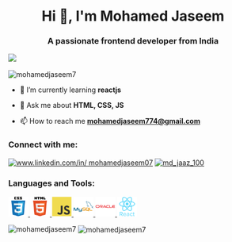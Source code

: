 <h1 align="center">Hi 👋, I'm Mohamed Jaseem</h1>
<h3 align="center">A passionate frontend developer from India</h3>
<img src="https://th.bing.com/th/id/OIP.gReLR6hZjwyBxHmfLN1AVwHaFj?w=249&h=186&c=7&r=0&o=5&pid=1.7">

<p align="left"> <img src="https://komarev.com/ghpvc/?username=mohamedjaseem7&label=Profile%20views&color=0e75b6&style=flat" alt="mohamedjaseem7" /> </p>

- 🌱 I’m currently learning **reactjs**

- 💬 Ask me about **HTML, CSS, JS**

- 📫 How to reach me **mohamedjaseem774@gmail.com**

<h3 align="left">Connect with me:</h3>
<p align="left">
<a href="https://linkedin.com/in/www.linkedin.com/in/ mohamedjaseem07" target="blank"><img align="center" src="https://raw.githubusercontent.com/rahuldkjain/github-profile-readme-generator/master/src/images/icons/Social/linked-in-alt.svg" alt="www.linkedin.com/in/ mohamedjaseem07" height="30" width="40" /></a>
<a href="https://instagram.com/md_jaaz_100" target="blank"><img align="center" src="https://raw.githubusercontent.com/rahuldkjain/github-profile-readme-generator/master/src/images/icons/Social/instagram.svg" alt="md_jaaz_100" height="30" width="40" /></a>
</p>

<h3 align="left">Languages and Tools:</h3>
<p align="left"> <a href="https://www.w3schools.com/css/" target="_blank" rel="noreferrer"> <img src="https://raw.githubusercontent.com/devicons/devicon/master/icons/css3/css3-original-wordmark.svg" alt="css3" width="40" height="40"/> </a> <a href="https://www.w3.org/html/" target="_blank" rel="noreferrer"> <img src="https://raw.githubusercontent.com/devicons/devicon/master/icons/html5/html5-original-wordmark.svg" alt="html5" width="40" height="40"/> </a> <a href="https://developer.mozilla.org/en-US/docs/Web/JavaScript" target="_blank" rel="noreferrer"> <img src="https://raw.githubusercontent.com/devicons/devicon/master/icons/javascript/javascript-original.svg" alt="javascript" width="40" height="40"/> </a> <a href="https://www.mysql.com/" target="_blank" rel="noreferrer"> <img src="https://raw.githubusercontent.com/devicons/devicon/master/icons/mysql/mysql-original-wordmark.svg" alt="mysql" width="40" height="40"/> </a> <a href="https://www.oracle.com/" target="_blank" rel="noreferrer"> <img src="https://raw.githubusercontent.com/devicons/devicon/master/icons/oracle/oracle-original.svg" alt="oracle" width="40" height="40"/> </a> <a href="https://reactjs.org/" target="_blank" rel="noreferrer"> <img src="https://raw.githubusercontent.com/devicons/devicon/master/icons/react/react-original-wordmark.svg" alt="react" width="40" height="40"/> </a> </p>

<p><img align="left" src="https://github-readme-stats.vercel.app/api/top-langs?username=mohamedjaseem7&show_icons=true&locale=en&layout=compact" alt="mohamedjaseem7" /></p>

<p>&nbsp;<img align="center" src="https://github-readme-stats.vercel.app/api?username=mohamedjaseem7&show_icons=true&locale=en" alt="mohamedjaseem7" /></p>

